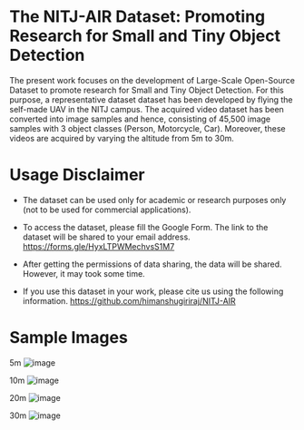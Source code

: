# The NITJ-AIR Dataset: Promoting Research for Small and Tiny Object Detection
The present work focuses on the development of Large-Scale Open-Source Dataset to promote research for Small and Tiny Object Detection. For this purpose, a representative dataset dataset has been developed by flying the self-made UAV in the NITJ campus. The acquired video dataset has been converted into image samples and hence, consisting of 45,500 image samples with 3 object classes (Person, Motorcycle, Car). Moreover, these videos are acquired by varying the altitude from 5m to 30m.

# Usage Disclaimer

* The dataset can be used only for academic or research purposes only (not to be used for commercial applications).

* To access the dataset, please fill the Google Form. The link to the dataset will be shared to your email address.
https://forms.gle/HyxLTPWMechvsS1M7

* After getting the permissions of data sharing, the data will be shared. However, it may took some time. 

* If you use this dataset in your work, please cite us using the following information.
https://github.com/himanshugiriraj/NITJ-AIR

# Sample Images
5m ![image](https://github.com/himanshugiriraj/NITJ-AIR/assets/56444068/c0577159-5a17-46ad-9dad-ddd64b1fabaa)

10m ![image](https://github.com/himanshugiriraj/NITJ-AIR/assets/56444068/b5440c8e-7952-4c86-8430-f5fb6f2aa4e5)

20m ![image](https://github.com/himanshugiriraj/NITJ-AIR/assets/56444068/1f5e265b-f05b-4103-a7e0-866dc26f510a)

30m ![image](https://github.com/himanshugiriraj/NITJ-AIR/assets/56444068/f1a66b8f-1430-495e-8e50-6d26b4c72573)

